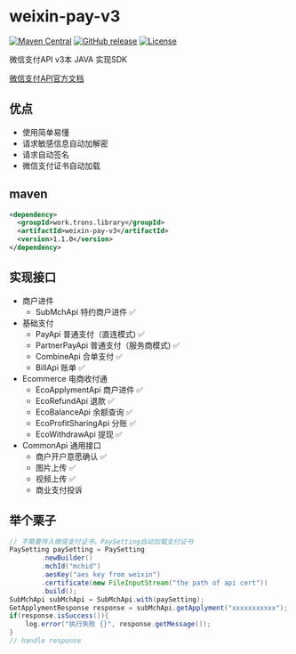 weixin-pay-v3
============

[![Maven Central](https://maven-badges.herokuapp.com/maven-central/work.trons.library/weixin-pay-v3/badge.svg)](https://maven-badges.herokuapp.com/maven-central/work.trons.library/weixin-pay-v3/)
[![GitHub release](https://img.shields.io/github/release/TRonsbibubibu/weixin-pay-v3.svg)](https://github.com/TRonsbibubibu/weixin-pay-v3/releases)
[![License](https://img.shields.io/badge/license-Apache%202-4EB1BA.svg)](https://www.apache.org/licenses/LICENSE-2.0.html)

微信支付API v3本 JAVA 实现SDK

[微信支付API官方文档](https://pay.weixin.qq.com/wiki/doc/apiv3/wxpay/pages/Overview.shtml)

## 优点
* 使用简单易懂
* 请求敏感信息自动加解密
* 请求自动签名
* 微信支付证书自动加载

## maven
```xml
<dependency>
  <groupId>work.trons.library</groupId>
  <artifactId>weixin-pay-v3</artifactId>
  <version>1.1.0</version>
</dependency>
```



## 实现接口

* 商户进件
  * SubMchApi 特约商户进件 ✅ 
* 基础支付 
  * PayApi 普通支付（直连模式) ✅
  * PartnerPayApi 普通支付（服务商模式) ✅
  * CombineApi 合单支付 ✅
  * BillApi 账单 ✅
* Ecommerce 电商收付通
  * EcoApplymentApi 商户进件 ✅ 
  * EcoRefundApi 退款 ✅ 
  * EcoBalanceApi 余额查询 ✅ 
  * EcoProfitSharingApi 分账 ✅ 
  * EcoWithdrawApi 提现 ✅
* CommonApi 通用接口
  * 商户开户意愿确认 ✅
  * 图片上传 ✅
  * 视频上传 ✅
  * 商业支付投诉

## 举个栗子
```java
// 不需要传入微信支付证书，PaySetting自动加载支付证书
PaySetting paySetting = PaySetting
        .newBuilder()
        .mchId("mchid")
        .aesKey("aes key from weixin")
        .certificate(new FileInputStream("the path of api cert"))
        .build();
SubMchApi subMchApi = SubMchApi.with(paySetting);
GetApplymentResponse response = subMchApi.getApplyment("xxxxxxxxxxx");
if(response.isSuccess()){
    log.error("执行失败 {}", response.getMessage());
}
// handle response
```